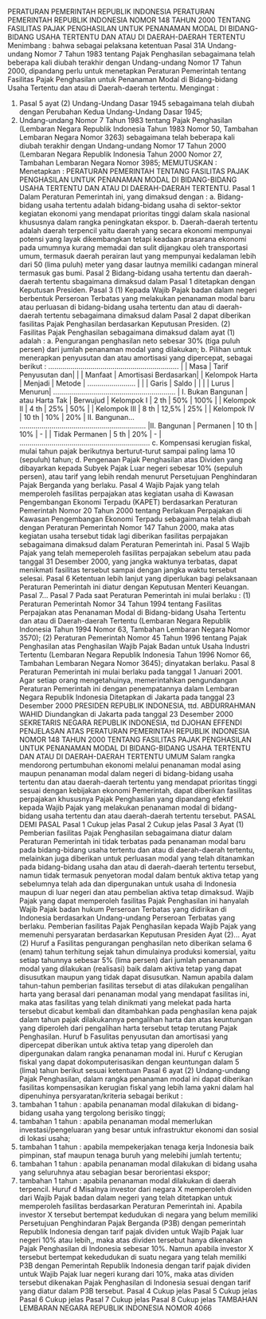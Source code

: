  PERATURAN PEMERINTAH REPUBLIK INDONESIA PERATURAN PEMERINTAH REPUBLIK INDONESIA NOMOR 148 TAHUN 2000 TENTANG FASILITAS PAJAK PENGHASILAN UNTUK PENANAMAN MODAL DI BIDANG-BIDANG USAHA TERTENTU DAN ATAU DI DAERAH-DAERAH TERTENTU
Menimbang :
 bahwa sebagai pelaksana ketentuan Pasal 31A Undang-undang Nomor 7 Tahun 1983 tentang Pajak Penghasilan sebagaimana telah beberapa kali diubah terakhir dengan Undang-undang Nomor 17 Tahun 2000, dipandang perlu untuk menetapkan Peraturan Pemerintah tentang Fasilitas Pajak Penghasilan untuk Penanaman Modal di Bidang-bidang Usaha Tertentu dan atau di Daerah-daerah tertentu.
Mengingat :

1. Pasal 5 ayat (2) Undang-Undang Dasar 1945 sebagaimana telah diubah dengan Perubahan Kedua Undang-Undang Dasar 1945;
2. Undang-undang Nomor 7 Tahun 1983 tentang Pajak Penghasilan (Lembaran Negara Republik Indonesia Tahun 1983 Nomor 50, Tambahan Lembaran Negara Nomor 3263) sebagaimana telah beberapa kali diubah terakhir dengan Undang-undang Nomor 17 Tahun 2000 (Lembaran Negara Republik Indonesia Tahun 2000 Nomor 27, Tambahan Lembaran Negara Nomor 3985;
MEMUTUSKAN :
 Menetapkan : PERATURAN PEMERINTAH TENTANG FASILITAS PAJAK PENGHASILAN UNTUK PENANAMAN MODAL DI BIDANG-BIDANG USAHA TERTENTU DAN ATAU DI DAERAH-DAERAH TERTENTU.
Pasal 1
Dalam Peraturan Pemerintah ini, yang dimaksud dengan :
a. Bidang-bidang usaha tertentu adalah bidang-bidang usaha di sektor-sektor kegiatan ekonomi yang mendapat prioritas tinggi dalam skala nasional khususnya dalam rangka peningkatan ekspor.
b. Daerah-daerah tertentu adalah daerah terpencil yaitu daerah yang secara ekonomi mempunyai potensi yang layak dikembangkan tetapi keadaan prasarana ekonomi pada umumnya kurang memadai dan sulit dijangkau oleh transportasi umum, termasuk daerah perairan laut yang mempunyai kedalaman lebih dari 50 (lima puluh) meter yang dasar lautnya memiliki cadangan mineral termasuk gas bumi.
Pasal 2
Bidang-bidang usaha tertentu dan daerah-daerah tertentu sbagaimana dimaksud dalam Pasal 1 ditetapkan dengan Keputusan Presiden.
Pasal 3
(1) Kepada Wajib Pajak badan dalam negeri berbentuk Perseroan Terbatas yang melakukan penanaman modal baru atau perluasan di bidang-bidang usaha tertentu dan atau di daerah-daerah tertentu sebagaimana dimaksud dalam Pasal 2 dapat diberikan fasilitas Pajak Penghasilan berdasarkan Keputusan Presiden.
(2) Fasilitas Pajak Penghasilan sebagaimana dimaksud dalam ayat (1) adalah :
a. Pengurangan penghasilan neto sebesar 30% (tiga puluh persen) dari jumlah penanaman modal yang dilakukan;
b. Pilihan untuk menerapkan penyusutan dan atau amortisasi yang dipercepat, sebagai berikut :
................................................................. | | Masa | Tarif Penyusutan dan| | | Manfaat | Amortisasi Berdasarkan| | Kelompok Harta | Menjadi | Metode | ........................ | | | Garis | Saldo | | | | Lurus | Menurun| ............................................................. | I. Bukan Bangunan | atau Harta Tak | Berwujud | Kelompok I | 2 th | 50% | 100% | | Kelompok II | 4 th | 25% | 50% | | Kelompok III | 8 th | 12,5% | 25% | | Kelompok IV | 10 th | 10% | 20% | II. Bangunan...
............................................................... |II. Bangunan | Permanen | 10 th | 10% | - | | Tidak Permanen | 5 th | 20% | - | .................................................................
c. Kompensasi kerugian fiskal, mulai tahun pajak berikutnya berturut-turut sampai paling lama 10 (sepuluh) tahun;
d. Pengenaan Pajak Penghasilan atas Dividen yang dibayarkan kepada Subyek Pajak Luar negeri sebesar 10% (sepuluh persen), atau tarif yang lebih rendah menurut Persetujuan Penghindaran Pajak Berganda yang berlaku.
Pasal 4
Wajib Pajak yang telah memperoleh fasilitas perpajakan atas kegiatan usaha di Kawasan Pengembangan Ekonomi Terpadu (KAPET) berdasarkan Peraturan Pemerintah Nomor 20 Tahun 2000 tentang Perlakuan Perpajakan di Kawasan Pengembangan Ekonomi Terpadu sebagaimana telah diubah dengan Peraturan Pemerintah Nomor 147 Tahun 2000, maka atas kegiatan usaha tersebut tidak lagi diberikan fasilitas perpajakan sebagaimana dimaksud dalam Peraturan Pemerintah ini.
Pasal 5
Wajib Pajak yang telah memeperoleh fasilitas perpajakan sebelum atau pada tanggal 31 Desember 2000, yang jangka waktunya terbatas, dapat menikmati fasilitas tersebut sampai dengan jangka waktu tersebut selesai.
Pasal 6
Ketentuan lebih lanjut yang diperlukan bagi pelaksanaan Peraturan Pemerintah ini diatur dengan Keputusan Menteri Keuangan. Pasal 7...
Pasal 7
Pada saat Peraturan Pemerintah ini mulai berlaku :
(1) Peraturan Pemerintah Nomor 34 Tahun 1994 tentang Fasilitas Perpajakan atas Penanaman Modal di Bidang-bidang Usaha Tertentu dan atau di Daerah-daerah Tertentu (Lembaran Negara Republik Indonesia Tahun 1994 Nomor 63, Tambahan Lembaran Negara Nomor 3570);
(2) Peraturan Pemerintah Nomor 45 Tahun 1996 tentang Pajak Penghasilan atas Penghasilan Wajib Pajak Badan untuk Usaha Industri Tertentu (Lembaran Negara Republik Indonesia Tahun 1996 Nomor 66, Tambahan Lembaran Negara Nomor 3645); dinyatakan berlaku.
Pasal 8
Peraturan Pemerintah ini mulai berlaku pada tanggal 1 Januari 2001.
Agar setiap orang mengetahuinya, memerintahkan pengundangan Peraturan Pemerintah ini dengan penempatannya dalam Lembaran Negara Republik Indonesia Ditetapkan di Jakarta pada tanggal 23 Desember 2000 PRESIDEN REPUBLIK INDONESIA, ttd. ABDURRAHMAN WAHID Diundangkan di Jakarta pada tanggal 23 Desember 2000 SEKRETARIS NEGARA REPUBLIK INDONESIA, ttd DJOHAN EFFENDI PENJELASAN ATAS PERATURAN PEMERINTAH REPUBLIK INDONESIA NOMOR 148 TAHUN 2000 TENTANG FASILITAS PAJAK PENGHASILAN UNTUK PENANAMAN MODAL DI BIDANG-BIDANG USAHA TERTENTU DAN ATAU DI DAERAH-DAERAH TERTENTU UMUM Salam rangka mendorong pertumbuhan ekonomi melalui penanaman modal asing maupun penanaman modal dalam negeri di bidang-bidang usaha tertentu dan atau daerah-daerah tertentu yang mendapat prioritas tinggi sesuai dengan kebijakan ekonomi Pemerintah, dapat diberikan fasilitas perpajakan khususnya Pajak Penghasilan yang dipandang efektif kepada Wajib Pajak yang melakukan penanaman modal di bidang-bidang usaha tertentu dan atau daerah-daerah tertentu tersebut. PASAL DEMI PASAL
Pasal 1
Cukup jelas
Pasal 2
Cukup jelas
Pasal 3
Ayat (1) Pemberian fasilitas Pajak Penghasilan sebagaimana diatur dalam Peraturan Pemerintah ini tidak terbatas pada penanaman modal baru pada bidang-bidang usaha tertentu dan atau di daerah-daerah tertentu, melainkan juga diberikan untuk perluasan modal yang telah ditanamkan pada bidang-bidang usaha dan atau di daerah-daerah tertentu tersebut, namun tidak termasuk penyetoran modal dalam bentuk aktiva tetap yang sebelumnya telah ada dan dipergunakan untuk usaha di Indonesia maupun di luar negeri dan atau pembelian aktiva tetap dimaksud. Wajib Pajak yang dapat memperoleh fasilitas Pajak Penghasilan ini hanyalah Wajib Pajak badan hukum Perseroan Terbatas yang didirikan di Indonesia berdasarkan Undang-undang Perseroan Terbatas yang berlaku. Pemberian fasilitas Pajak Penghasilan kepada Wajib Pajak yang memenuhi persyaratan berdasarkan Keputusan Presiden Ayat (2)... Ayat (2) Huruf a Fasilitas pengurangan penghasilan neto diberikan selama 6 (enam) tahun terhitung sejak tahun dimulainya produksi komersial, yaitu setiap tahunnya sebesar 5% (lima persen) dari jumlah penanaman modal yang dilakukan (realisasi) baik dalam aktiva tetap yang dapat disusutkan maupun yang tidak dapat disusutkan. Namun apabila dalam tahun-tahun pemberian fasilitas tersebut di atas dilakukan pengalihan harta yang berasal dari penanaman modal yang mendapat fasilitas ini, maka atas fasilitas yang telah dinikmati yang melekat pada harta tersebut dicabut kembali dan ditambahkan pada penghasilan kena pajak dalam tahun pajak dilakukannya pengalihan harta dan atas keuntungan yang diperoleh dari pengalihan harta tersebut tetap terutang Pajak Penghasilan. Huruf b Fasulitas penyusutan dan amortisasi yang dipercepat diberikan untuk aktiva tetap yang diperoleh dan dipergunakan dalam rangka penanaman modal ini. Huruf c Kerugian fiskal yang dapat dokomputerisasikan dengan keuntungan dalam 5 (lima) tahun berikut sesuai ketentuan Pasal 6 ayat (2) Undang-undang Pajak Penghasilan, dalam rangka penanaman modal ini dapat diberikan fasilitas kompensasikan kerugian fiskal yang lebih lama yakni dalam hal dipenuhinya persyaratan/kriteria sebagai berikut :
1. tambahan 1 tahun : apabila penanaman modal dilakukan di bidang-bidang usaha yang tergolong berisiko tinggi;
2. tambahan 1 tahun : apabila penanaman modal memerlukan investasi/pengeluaran yang besar untuk infrastruktur ekonomi dan sosial di lokasi usaha;
3. tambahan 1 tahun : apabila mempekerjakan tenaga kerja Indonesia baik pimpinan, staf maupun tenaga buruh yang melebihi jumlah tertentu;
4. tambahan 1 tahun : apabila penanaman modal dilakukan di bidang usaha yang seluruhnya atau sebagian besar berorientasi ekspor;
5. tambahan 1 tahun : apabila penanaman modal dilakukan di daerah terpencil. Huruf d Misalnya investor dari negara X memperoleh dividen dari Wajib Pajak badan dalam negeri yang telah ditetapkan untuk memperoleh fasilitas berdasarkan Peraturan Pemerintah ini. Apabila investor X tersebut bertempat kedudukan di negara yang belum memiliki Persetujuan Penghindaran Pajak Berganda (P3B) dengan pemerintah Republik Indonesia dengan tarif pajak dividen untuk Wajib Pajak luar negeri 10% atau lebih,, maka atas dividen tersebut hanya dikenakan Pajak Penghasilan di Indonesia sebesar 10%. Namun apabila investor X tersebut bertempat kekedudukan di suatu negara yang telah memiliki P3B dengan Pemerintah Republik Indonesia dengan tarif pajak dividen untuk Wajib Pajak luar negeri kurang dari 10%, maka atas dividen tersebut dikenakan Pajak Penghasilan di Indonesia sesuai dengan tarif yang diatur dalam P3B tersebut.
Pasal 4
Cukup jelas
Pasal 5
Cukup jelas
Pasal 6
Cukup jelas
Pasal 7
Cukup jelas
Pasal 8
Cukup jelas TAMBAHAN LEMBARAN NEGARA REPUBLIK INDONESIA NOMOR 4066